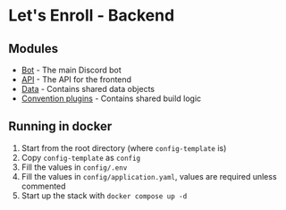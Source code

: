 # Let's Enroll - Backend

## Modules
- [Bot](bot) - The main Discord bot
- [API](api) - The API for the frontend
- [Data](data) - Contains shared data objects
- [Convention plugins](buildSrc) - Contains shared build logic

## Running in docker
1. Start from the root directory (where `config-template` is)
2. Copy `config-template` as `config`
3. Fill the values in `config/.env`
4. Fill the values in `config/application.yaml`, values are required unless commented
5. Start up the stack with `docker compose up -d`